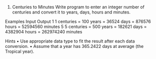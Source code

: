 1.	Centuries to Minutes
	Write program to enter an integer number of centuries and convert it to years, days, hours and minutes.

Examples
Input	Output
1		1 centuries = 100 years = 36524 days = 876576 hours = 52594560 minutes
5		5 centuries = 500 years = 182621 days = 4382904 hours = 262974240 minutes

Hints
•	Use appropriate data type to fit the result after each data conversion.
•	Assume that a year has 365.2422 days at average (the Tropical year).
